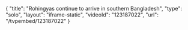 {
    "title": "Rohingyas continue to arrive in southern Bangladesh",
    "type": "solo",
    "layout": "iframe-static",
    "videoId": "123187022",
    "url": "\/tvpembed\/123187022"
}